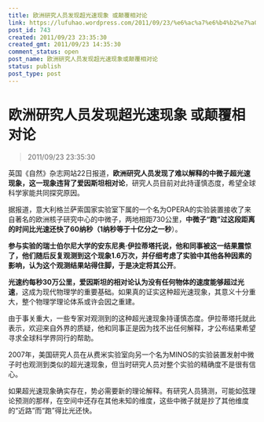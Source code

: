 ```yaml
---
title: 欧洲研究人员发现超光速现象 或颠覆相对论
link: https://lufuhao.wordpress.com/2011/09/23/%e6%ac%a7%e6%b4%b2%e7%a0%94%e7%a9%b6%e4%ba%ba%e5%91%98%e5%8f%91%e7%8e%b0%e8%b6%85%e5%85%89%e9%80%9f%e7%8e%b0%e8%b1%a1-%e6%88%96%e9%a2%a0%e8%a6%86%e7%9b%b8%e5%af%b9%e8%ae%ba/
post_id: 743
created: 2011/09/23 23:35:30
created_gmt: 2011/09/23 14:35:30
comment_status: open
post_name: 欧洲研究人员发现超光速现象或颠覆相对论
status: publish
post_type: post
---
```


# 欧洲研究人员发现超光速现象 或颠覆相对论

> 2011/09/23 23:35:30

 

英国《自然》杂志网站22日报道，**欧洲研究人员发现了难以解释的中微子超光速现象，这一现象违背了爱因斯坦相对论**，研究人员目前对此持谨慎态度，希望全球科学家能共同探究原因。 

据报道，意大利格兰萨索国家实验室下属的一个名为OPERA的实验装置接收了来自著名的欧洲核子研究中心的中微子，两地相距730公里，**中微子“跑”过这段距离的时间比光速还快了60纳秒（1纳秒等于十亿分之一秒**）。 

**参与实验的瑞士伯尔尼大学的安东尼奥·伊拉蒂塔托说，他和同事被这一结果震惊了，他们随后反复观测到这个现象1.6万次，并仔细考虑了实验中其他各种因素的影响，认为这个观测结果站得住脚，于是决定将其公开**。 

**光速约每秒30万公里，爱因斯坦的相对论认为没有任何物体的速度能够超过光速**，这成为现代物理学的重要基础。如果真的证实这种超光速现象，其意义十分重大，整个物理学理论体系或许会因之重建。 

由于事关重大，一些专家对观测到的这种超光速现象持谨慎态度。伊拉蒂塔托就此表示，欢迎来自外界的质疑，他和同事正是因为找不出任何解释，才公布结果希望寻求全球科学界同行的帮助。 

2007年，美国研究人员在从费米实验室向另一个名为MINOS的实验装置发射中微子时也观测到类似的超光速现象，但当时研究人员对整个实验的精确度不是很有信心。 

如果超光速现象确实存在，势必需要新的理论解释。有研究人员猜测，可能如弦理论预测的那样，在空间中还存在其他未知的维度，这些中微子就是抄了其他维度的“近路”而“跑”得比光还快。
